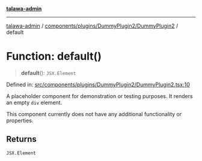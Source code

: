 [**talawa-admin**](../../../../../README.md)

***

[talawa-admin](../../../../../README.md) / [components/plugins/DummyPlugin2/DummyPlugin2](../README.md) / default

# Function: default()

> **default**(): `JSX.Element`

Defined in: [src/components/plugins/DummyPlugin2/DummyPlugin2.tsx:10](https://github.com/gautam-divyanshu/talawa-admin/blob/cfee07d9592eee1569f258baf49181c393e48f1b/src/components/plugins/DummyPlugin2/DummyPlugin2.tsx#L10)

A placeholder component for demonstration or testing purposes.
It renders an empty `div` element.

This component currently does not have any additional functionality
or properties.

## Returns

`JSX.Element`
